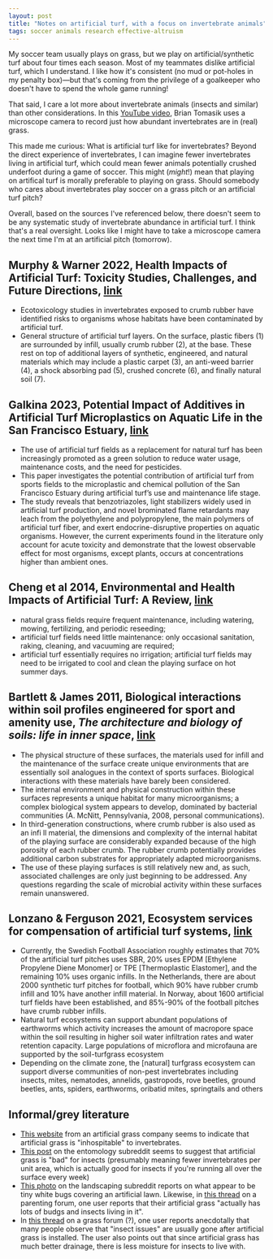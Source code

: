 ```yaml
---
layout: post
title: "Notes on artificial turf, with a focus on invertebrate animals"
tags: soccer animals research effective-altruism
---
```


My soccer team usually plays on grass, but we play on artificial/synthetic turf about four times each season. Most of my teammates dislike artificial turf, which I understand. I like how it's consistent (no mud or pot-holes in my penalty box)—but that's coming from the privilege of a goalkeeper who doesn't have to spend the whole game running!

That said, I care a lot more about invertebrate animals (insects and similar) than other considerations. In this [YouTube video](https://www.youtube.com/watch?v=47gfZz9TXwU), Brian Tomasik uses a microscope camera to record just how abundant invertebrates are in (real) grass.  

This made me curious: What is artificial turf like for invertebrates? Beyond the direct experience of invertebrates, I can imagine fewer invertebrates living in artificial turf, which could mean fewer animals potentially crushed underfoot during a game of soccer. This might (*might*!) mean that playing on artifical turf is morally preferable to playing on grass. Should somebody who cares about invertebrates play soccer on a grass pitch or an artificial turf pitch?

Overall, based on the sources I've referenced below, there doesn't seem to be any systematic study of invertebrate abundance in artificial turf. I think that's a real oversight. Looks like I might have to take a microscope camera the next time I'm at an artificial pitch (tomorrow).

## Murphy & Warner 2022, Health Impacts of Artificial Turf: Toxicity Studies, Challenges, and Future Directions, [link](https://pmc.ncbi.nlm.nih.gov/articles/PMC10262297/pdf/nihms-1903943.pdf)
- Ecotoxicology studies in invertebrates exposed to crumb rubber have identified risks to organisms whose habitats have been contaminated by artificial turf.
- General structure of artificial turf layers. On the surface, plastic fibers (1) are surrounded by infill, usually crumb rubber (2), at the base. These rest on top of additional layers of synthetic, engineered, and natural materials which may include a plastic carpet (3), an anti-weed barrier (4), a shock absorbing pad (5), crushed concrete (6), and finally natural soil (7).

## Galkina 2023, Potential Impact of Additives in Artificial Turf Microplastics on Aquatic Life in the San Francisco Estuary, [link](https://repository.usfca.edu/cgi/viewcontent.cgi?article=2876&context=capstone)
- The use of artificial turf fields as a replacement for natural turf has been increasingly promoted as a green solution to reduce water usage, maintenance costs, and the need for pesticides.
- This paper investigates the potential contribution of artificial turf from sports fields to the microplastic and chemical pollution of the San Francisco Estuary during artificial turf’s use and maintenance life stage.
- The study reveals that benzotriazoles, light stabilizers widely used in artificial turf production, and novel brominated flame retardants may leach from the polyethylene and polypropylene, the main polymers of artificial turf fiber, and exert endocrine-disruptive properties on aquatic organisms. However, the current experiments found in the literature only account for acute toxicity and demonstrate that the lowest observable effect for most organisms, except plants, occurs at concentrations higher than ambient ones.

## Cheng et al 2014, Environmental and Health Impacts of Artificial Turf: A Review, [link](https://pubs.acs.org/doi/abs/10.1021/es4044193)
- natural grass fields require frequent maintenance, including watering, mowing, fertilizing, and periodic reseeding;
- artificial turf fields need little maintenance: only occasional sanitation, raking, cleaning, and vacuuming are required;
- artificial turf essentially requires no irrigation; artificial turf fields may need to be irrigated to cool and clean the playing surface on hot summer days.

## Bartlett & James 2011, Biological interactions within soil profiles engineered for sport and amenity use, *The architecture and biology of soils: life in inner space*, [link](https://www.cabidigitallibrary.org/doi/abs/10.1079/9781845935320.0216)
- The physical structure of these surfaces, the materials used for infill and the maintenance of the surface create unique environments that are essentially soil analogues in the context of sports surfaces. Biological interactions with these materials have barely been considered.
- The internal environment and physical construction within these surfaces represents a unique habitat for many microorganisms; a complex biological system appears to develop, dominated by bacterial communities (A. McNitt, Pennsylvania, 2008, personal communications).
- In third-generation constructions, where crumb rubber is also used as an infi ll material, the dimensions and complexity of the internal habitat of the playing surface are considerably expanded because of the high porosity of each rubber crumb. The rubber crumb potentially provides additional carbon substrates for appropriately adapted microorganisms.
- The use of these playing surfaces is still relatively new and, as such, associated challenges are only just beginning to be addressed. Any questions regarding the scale of microbial activity within these surfaces remain unanswered.

## Lonzano & Ferguson 2021, Ecosystem services for compensation of artificial turf systems, [link](https://www.ifn.se/media/sq0b0gti/2021-ferguson-lozano-ecosystem-services-for-compensation-of-artificial-turf-systems.pdf)
- Currently, the Swedish Football Association roughly estimates that 70% of the artificial turf pitches uses SBR, 20% uses EPDM [Ethylene Propylene Diene Monomer] or TPE [Thermoplastic Elastomer], and the remaining 10% uses organic infills. In the Netherlands, there are about 2000 synthetic turf pitches for football, which 90% have rubber crumb infill and 10% have another infill material. In Norway, about 1600 artificial turf fields have been established, and 85%-90% of the football pitches have crumb rubber infills.
- Natural turf ecosystems can support abundant populations of earthworms which activity increases the amount of macropore space within the soil resulting in higher soil water infiltration rates and water retention capacity. Large populations of microflora and microfauna are supported by the soil-turfgrass ecosystem
- Depending on the climate zone, the [natural] turfgrass ecosystem can support diverse communities of non-pest invertebrates including insects, mites, nematodes, annelids, gastropods, rove beetles, ground beetles, ants, spiders, earthworms, oribatid mites, springtails and others

## Informal/grey literature
- [This website](https://www.heavenlygreens.com/blog/bugs-artificial-turf/) from an artificial grass company seems to indicate that artificial grass is "inhospitable" to invertebrates.
- [This post](https://old.reddit.com/r/Entomology/comments/1b1mvqx/artificial_grass_and_bugs/) on the entomology subreddit seems to suggest that artificial grass is "bad" for insects (presumably meaning fewer invertebrates per unit area, which is actually good for insects if you're running all over the surface every week)
- [This photo](https://old.reddit.com/r/landscaping/comments/1bwrz3w/need_help_identifying_insects_on_artificial_turf/) on the landscaping subreddit reports on what appear to be tiny white bugs covering an artificial lawn. Likewise, in [this thread](https://www.mumsnet.com/talk/housekeeping/5352993-artificial-grass) on a parenting forum, one user reports that their artificial grass "actually has lots of budgs and insects living in it".
- In [this thread](https://megagrass.com/community/question-and-answer/forums/4133-general-questions/topics/13660-do-i-need-to-worry-about-insects-when-i-have-artificial-grass-installed) on a grass forum (?), one user reports anecdotally that many people observe that "insect issues" are usually gone after artificial grass is installed. The user also points out that since artificial grass has much better drainage, there is less moisture for insects to live with.
